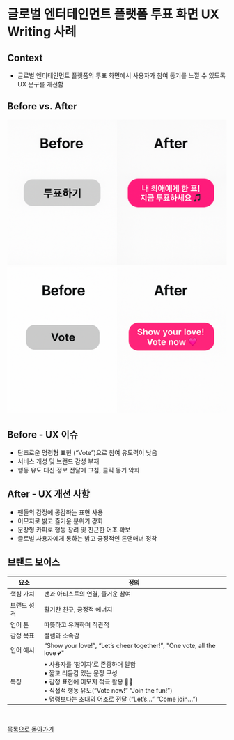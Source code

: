 # 글로벌 엔터테인먼트 플랫폼 투표 화면 UX Writing 사례

## Context
- 글로벌 엔터테인먼트 플랫폼의 투표 화면에서 사용자가 참여 동기를 느낄 수 있도록 UX 문구를 개선함

## Before vs. After
![](../../assets/vote.png)
![](../../assets/vote-eng1.png)

## Before - UX 이슈
- 단조로운 명령형 표현 (“Vote”)으로 참여 유도력이 낮음
- 서비스 개성 및 브랜드 감성 부재
- 행동 유도 대신 정보 전달에 그침, 클릭 동기 약화  

## After - UX 개선 사항
- 팬들의 감정에 공감하는 표현 사용
- 이모지로 밝고 즐거운 분위기 강화
- 문장형 카피로 행동 장려 및 친근한 어조 확보
- 글로벌 사용자에게 통하는 밝고 긍정적인 톤앤매너 정착

## 브랜드 보이스

| 요소     | 정의                                                            |
| ------ | ------------------------------------------------------------- |
| 핵심 가치  | 팬과 아티스트의 연결, 즐거운 참여                                           |
| 브랜드 성격 | 활기찬 친구, 긍정적 에너지                                               |
| 언어 톤   | 따뜻하고 유쾌하며 직관적                                                 |
| 감정 목표  | 설렘과 소속감                                                       |
| 언어 예시  | “Show your love!”, “Let’s cheer together!”, "One vote, all the love 💕" |
| 특징 | • 사용자를 ‘참여자’로 존중하며 말함<br>• 짧고 리듬감 있는 문장 구성<br>• 감정 표현에 이모지 적극 활용 💖🎵<br>• 직접적 행동 유도(“Vote now!” “Join the fun!”)<br>• 명령보다는 초대의 어조로 전달 (“Let’s…” “Come join…”) |


<br>

[목록으로 돌아가기](./index.md)
